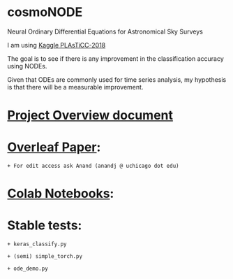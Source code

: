 # cosmoNODE
Neural Ordinary Differential Equations for Astronomical Sky Surveys

I am using [Kaggle PLAsTiCC-2018](https://www.kaggle.com/c/PLAsTiCC-2018/)

The goal is to see if there is any improvement in the classification accuracy using NODEs.

Given that ODEs are commonly used for time series analysis,
my hypothesis is that there will be a measurable improvement.

# [Project Overview document](https://drive.google.com/open?id=1dDKOfZrUGG_9MTxTWis1rhZ4L-IAFqjq8vEfahfMiVs)

# [Overleaf Paper](https://www.overleaf.com/read/pznqtfcgzxyp):
	+ For edit access ask Anand (anandj @ uchicago dot edu)

# [Colab Notebooks](https://drive.google.com/open?id=1twyeXpB2EeFEyGj7Y61C9KN7vSuHcUv0):

# Stable tests:
	+ keras_classify.py

	+ (semi) simple_torch.py

	+ ode_demo.py

